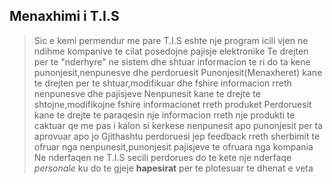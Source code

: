 ## Menaxhimi i T.I.S

>Sic e kemi permendur me pare T.I.S eshte nje program icili vjen ne ndihme kompanive te cilat posedojne pajisje elektronike
>Te drejten per te "nderhyre" ne sistem dhe shtuar informacion te ri do ta kene punonjesit,nenpunesve dhe perdoruesit
>Punonjesit(Menaxheret) kane te drejten per te shtuar,modifikuar dhe fshire informacion rreth nenpunesve dhe pajisjeve
>Nenpunesit kane te drejte te shtojne,modifikojne fshire informacionet rreth produket
>Perdoruesit kane te drejte te paraqesin nje informacion rreth nje produkti te caktuar 
>qe me pas i kalon si kerkese nenpunesit apo punonjesit per ta aprovuar apo jo
>Gjithashtu perdoruesi jep feedback rreth sherbimit te ofruar nga nenpunesit,punonjesit
>pajisjeve te ofruara nga kompania
>Ne nderfaqen ne T.I.S secili perdorues do te kete nje nderfaqe _personale_
>ku do te gjeje **hapesirat** per te plotesuar te dhenat e veta

